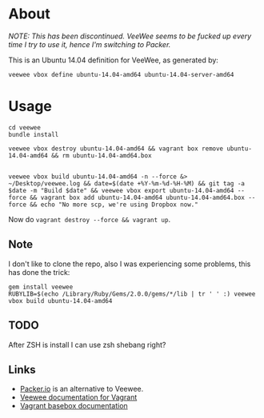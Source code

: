 # About

*NOTE: This has been discontinued. VeeWee seems to be fucked up every time I try to use it, hence I'm switching to Packer.*

This is an Ubuntu 14.04 definition for VeeWee, as generated by:

`veewee vbox define ubuntu-14.04-amd64 ubuntu-14.04-server-amd64`

# Usage

```
cd veewee
bundle install

veewee vbox destroy ubuntu-14.04-amd64 && vagrant box remove ubuntu-14.04-amd64 && rm ubuntu-14.04-amd64.box


veewee vbox build ubuntu-14.04-amd64 -n --force &> ~/Desktop/veewee.log && date=$(date +%Y-%m-%d-%H-%M) && git tag -a $date -m "Build $date" && veewee vbox export ubuntu-14.04-amd64 --force && vagrant box add ubuntu-14.04-amd64 ubuntu-14.04-amd64.box --force && echo "No more scp, we're using Dropbox now."
```

Now do `vagrant destroy --force && vagrant up`.

## Note

I don't like to clone the repo, also I was experiencing some problems, this has done the trick:

```
gem install veewee
RUBYLIB=$(echo /Library/Ruby/Gems/2.0.0/gems/*/lib | tr ' ' :) veewee vbox build ubuntu-14.04-amd64
```

## TODO

After ZSH is install I can use zsh shebang right?

## Links

- [Packer.io](http://www.packer.io) is an alternative to Veewee.
- [Veewee documentation for Vagrant](https://github.com/jedi4ever/veewee/blob/master/doc/vagrant.md)
- [Vagrant basebox documentation](http://docs.vagrantup.com/v2/boxes/base.html)
